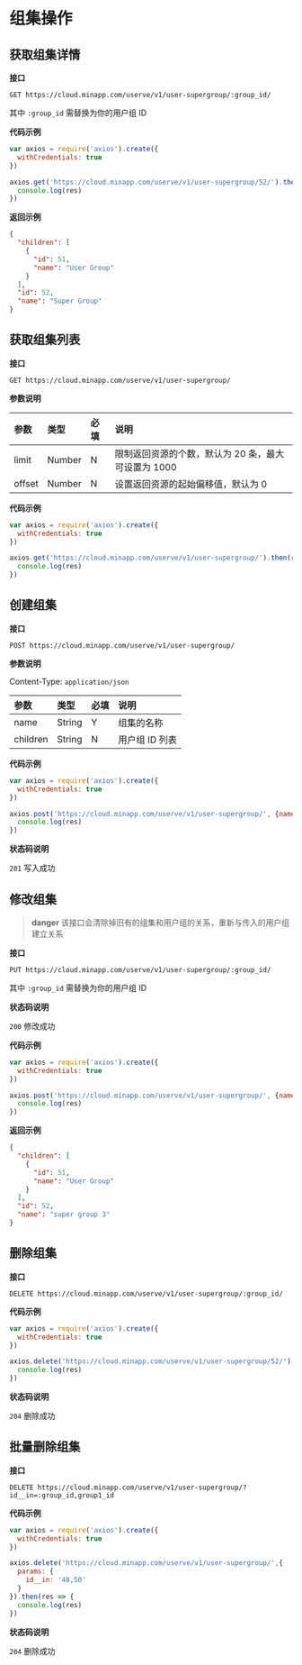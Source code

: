 # 组集操作

## 获取组集详情

**接口**

`GET https://cloud.minapp.com/userve/v1/user-supergroup/:group_id/`

其中 `:group_id` 需替换为你的用户组 ID

**代码示例**

```js
var axios = require('axios').create({
  withCredentials: true
})

axios.get('https://cloud.minapp.com/userve/v1/user-supergroup/52/').then(res => {
  console.log(res)
})
```

**返回示例**

```json
{
  "children": [
    {
      "id": 51,
      "name": "User Group"
    }
  ],
  "id": 52,
  "name": "Super Group"
}
```


## 获取组集列表

**接口**

`GET https://cloud.minapp.com/userve/v1/user-supergroup/`

**参数说明**

| 参数    | 类型   | 必填 | 说明 |
| :----- | :----- | :-- | :-- |
| limit  | Number | N   | 限制返回资源的个数，默认为 20 条，最大可设置为 1000 |
| offset | Number | N   | 设置返回资源的起始偏移值，默认为 0 |

**代码示例**

```js
var axios = require('axios').create({
  withCredentials: true
})

axios.get('https://cloud.minapp.com/userve/v1/user-supergroup/').then(res => {
  console.log(res)
})
```

## 创建组集

**接口**

`POST https://cloud.minapp.com/userve/v1/user-supergroup/`

**参数说明**

Content-Type: `application/json`

| 参数      | 类型   | 必填 | 说明 |
| :--------| :----- | :-- | :-- |
| name     | String | Y   | 组集的名称 |
| children | String | N   | 用户组 ID 列表 |

**代码示例**

```js
var axios = require('axios').create({
  withCredentials: true
})

axios.post('https://cloud.minapp.com/userve/v1/user-supergroup/', {name: 'Super Group', children: [51]}).then(res => {
  console.log(res)
})
```

**状态码说明**

`201` 写入成功


## 修改组集

> **danger**
> 该接口会清除掉旧有的组集和用户组的关系，重新与传入的用户组建立关系

**接口**

`PUT https://cloud.minapp.com/userve/v1/user-supergroup/:group_id/`

其中 `:group_id` 需替换为你的用户组 ID

**状态码说明**

`200` 修改成功

**代码示例**

```js
var axios = require('axios').create({
  withCredentials: true
})

axios.post('https://cloud.minapp.com/userve/v1/user-supergroup/', {name: 'Super Group', children: [51]}).then(res => {
  console.log(res)
})
```

**返回示例**

```json
{
  "children": [
    {
      "id": 51,
      "name": "User Group"
    }
  ],
  "id": 52,
  "name": "super group 3"
}
```

## 删除组集

**接口**

`DELETE https://cloud.minapp.com/userve/v1/user-supergroup/:group_id/`

**代码示例**

```js
var axios = require('axios').create({
  withCredentials: true
})

axios.delete('https://cloud.minapp.com/userve/v1/user-supergroup/52/').then(res => {
  console.log(res)
})
```

**状态码说明**

`204` 删除成功


## 批量删除组集

**接口**

`DELETE https://cloud.minapp.com/userve/v1/user-supergroup/?id__in=:group_id,group1_id`

**代码示例**

```js
var axios = require('axios').create({
  withCredentials: true
})

axios.delete('https://cloud.minapp.com/userve/v1/user-supergroup/',{
  params: {
    id__in: '48,50'
  }
}).then(res => {
  console.log(res)
})
```

**状态码说明**

`204` 删除成功
